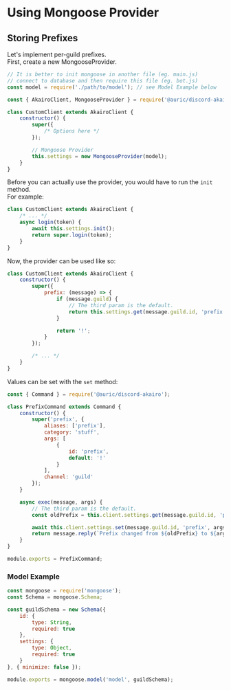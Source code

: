 # Using Mongoose Provider

## Storing Prefixes

Let's implement per-guild prefixes.  
First, create a new MongooseProvider.

```js
// It is better to init mongoose in another file (eg. main.js)
// connect to database and then require this file (eg. bot.js)
const model = require('./path/to/model'); // see Model Example below

const { AkairoClient, MongooseProvider } = require('@auric/discord-akairo');

class CustomClient extends AkairoClient {
    constructor() {
        super({
            /* Options here */
        });

        // Mongoose Provider
        this.settings = new MongooseProvider(model);
    }
}
```

Before you can actually use the provider, you would have to run the `init` method.  
For example:

```js
class CustomClient extends AkairoClient {
    /* ... */
    async login(token) {
        await this.settings.init();
        return super.login(token);
    }
}
```

Now, the provider can be used like so:

```js
class CustomClient extends AkairoClient {
    constructor() {
        super({
            prefix: (message) => {
                if (message.guild) {
                    // The third param is the default.
                    return this.settings.get(message.guild.id, 'prefix', '!');
                }

                return '!';
            }
        });

        /* ... */
    }
}
```

Values can be set with the `set` method:

```js
const { Command } = require('@auric/discord-akairo');

class PrefixCommand extends Command {
    constructor() {
        super('prefix', {
            aliases: ['prefix'],
            category: 'stuff',
            args: [
                {
                    id: 'prefix',
                    default: '!'
                }
            ],
            channel: 'guild'
        });
    }

    async exec(message, args) {
        // The third param is the default.
        const oldPrefix = this.client.settings.get(message.guild.id, 'prefix', '!');

        await this.client.settings.set(message.guild.id, 'prefix', args.prefix);
        return message.reply(`Prefix changed from ${oldPrefix} to ${args.prefix}`);
    }
}

module.exports = PrefixCommand;
```

### Model Example

```js
const mongoose = require('mongoose');
const Schema = mongoose.Schema;

const guildSchema = new Schema({
    id: {
        type: String,
        required: true
    },
    settings: {
        type: Object,
        required: true
    }
}, { minimize: false });

module.exports = mongoose.model('model', guildSchema);
```
